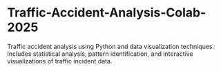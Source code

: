 # Traffic-Accident-Analysis-Colab-2025
Traffic accident analysis using Python and data visualization techniques. Includes statistical analysis, pattern identification, and interactive visualizations of traffic incident data.
